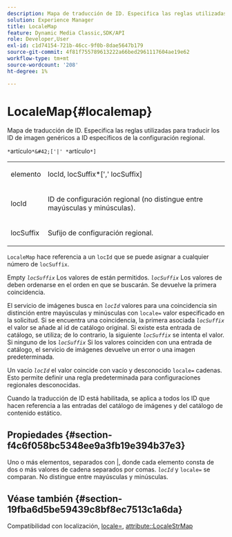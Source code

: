 ```yaml
---
description: Mapa de traducción de ID. Especifica las reglas utilizadas para traducir los ID de imagen genéricos a ID específicos de la configuración regional.
solution: Experience Manager
title: LocaleMap
feature: Dynamic Media Classic,SDK/API
role: Developer,User
exl-id: c1d74154-721b-46cc-9f0b-8dae5647b179
source-git-commit: 4f81f755789613222a66bed2961117604ae19e62
workflow-type: tm+mt
source-wordcount: '208'
ht-degree: 1%

---
```


# LocaleMap{#localemap}

Mapa de traducción de ID. Especifica las reglas utilizadas para traducir los ID de imagen genéricos a ID específicos de la configuración regional.

`*`artículo`*&#42;['|' *`artículo`*]`

<table id="simpletable_A6DD1A28F8ED4178A8ADDB2F3AEFC402"> 
 <tr class="strow"> 
  <td class="stentry"> <p><span class="varname"> elemento</span> </p></td> 
  <td class="stentry"> <p><span class="varname"> locId</span>,<span class="varname"> locSuffix</span>*[','<span class="varname"> locSuffix</span>] </p></td> 
 </tr> 
 <tr class="strow"> 
  <td class="stentry"> <p><span class="varname"> locId</span> </p></td> 
  <td class="stentry"> <p>ID de configuración regional (no distingue entre mayúsculas y minúsculas). </p></td> 
 </tr> 
 <tr class="strow"> 
  <td class="stentry"> <p><span class="varname"> locSuffix</span> </p></td> 
  <td class="stentry"> <p>Sufijo de configuración regional. </p></td> 
 </tr> 
</table>

`LocaleMap` hace referencia a un `locId` que se puede asignar a cualquier número de `locSuffix`.

Empty *`locSuffix`* Los valores de están permitidos. *`locSuffix`* Los valores de deben ordenarse en el orden en que se buscarán. Se devuelve la primera coincidencia.

El servicio de imágenes busca en *`locId`* valores para una coincidencia sin distinción entre mayúsculas y minúsculas con `locale=` valor especificado en la solicitud. Si se encuentra una coincidencia, la primera asociada *`locSuffix`* el valor se añade al id de catálogo original. Si existe esta entrada de catálogo, se utiliza; de lo contrario, la siguiente *`locSuffix`* se intenta el valor. Si ninguno de los *`locSuffix`* Si los valores coinciden con una entrada de catálogo, el servicio de imágenes devuelve un error o una imagen predeterminada.

Un vacío *`locId`* el valor coincide con vacío y desconocido `locale=` cadenas. Esto permite definir una regla predeterminada para configuraciones regionales desconocidas.

Cuando la traducción de ID está habilitada, se aplica a todos los ID que hacen referencia a las entradas del catálogo de imágenes y del catálogo de contenido estático.

## Propiedades {#section-f4c6f058bc5348ee9a3fb19e394b37e3}

Uno o más elementos, separados con |, donde cada elemento consta de dos o más valores de cadena separados por comas. *`locId`* y `locale=` se comparan. No distingue entre mayúsculas y minúsculas.

## Véase también {#section-19fba6d5be59439c8bf8ec7513c1a6da}

Compatibilidad con localización, [locale=](../../../../../is-api/http-ref/image-serving-api-ref/c-http-protocol-reference/c-command-reference/r-locale.md#reference-8a846b2fbc004a12821b956ed3b25cfb), [attribute::LocaleStrMap](../../../../../is-api/image-catalog/image-serving-api-ref/c-image-catalog-reference/c-attributes-reference/r-localestrmap.md#reference-98c42070a4bc4baf92537132be2b5b1e)
